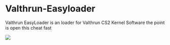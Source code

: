 # Valthrun-Easyloader
Valthrun EasyLoader is an loader for Valthrun CS2 Kernel Software the point is open this cheat fast

![]([http://url/to/img.png](https://cdn.discordapp.com/attachments/947516714608918568/1168194170096193676/321312312321312.PNG?ex=6550e09a&is=653e6b9a&hm=f1da02649d4ad40f83bce473b4f74f88eda170e4fd238dfc82e43845c727fefd&)https://cdn.discordapp.com/attachments/947516714608918568/1168194170096193676/321312312321312.PNG?ex=6550e09a&is=653e6b9a&hm=f1da02649d4ad40f83bce473b4f74f88eda170e4fd238dfc82e43845c727fefd&)
